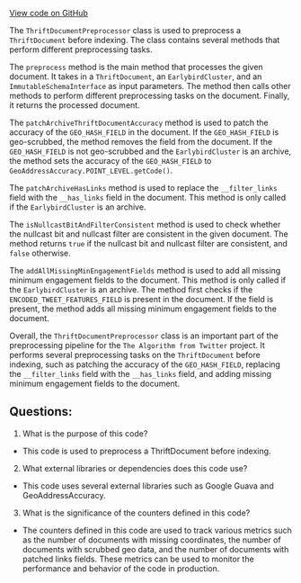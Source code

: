 [View code on GitHub](https://github.com/misbahsy/the-algorithm/src/java/com/twitter/search/earlybird/document/ThriftDocumentPreprocessor.java)

The `ThriftDocumentPreprocessor` class is used to preprocess a `ThriftDocument` before indexing. The class contains several methods that perform different preprocessing tasks. 

The `preprocess` method is the main method that processes the given document. It takes in a `ThriftDocument`, an `EarlybirdCluster`, and an `ImmutableSchemaInterface` as input parameters. The method then calls other methods to perform different preprocessing tasks on the document. Finally, it returns the processed document.

The `patchArchiveThriftDocumentAccuracy` method is used to patch the accuracy of the `GEO_HASH_FIELD` in the document. If the `GEO_HASH_FIELD` is geo-scrubbed, the method removes the field from the document. If the `GEO_HASH_FIELD` is not geo-scrubbed and the `EarlybirdCluster` is an archive, the method sets the accuracy of the `GEO_HASH_FIELD` to `GeoAddressAccuracy.POINT_LEVEL.getCode()`.

The `patchArchiveHasLinks` method is used to replace the `__filter_links` field with the `__has_links` field in the document. This method is only called if the `EarlybirdCluster` is an archive.

The `isNullcastBitAndFilterConsistent` method is used to check whether the nullcast bit and nullcast filter are consistent in the given document. The method returns `true` if the nullcast bit and nullcast filter are consistent, and `false` otherwise.

The `addAllMissingMinEngagementFields` method is used to add all missing minimum engagement fields to the document. This method is only called if the `EarlybirdCluster` is an archive. The method first checks if the `ENCODED_TWEET_FEATURES_FIELD` is present in the document. If the field is present, the method adds all missing minimum engagement fields to the document.

Overall, the `ThriftDocumentPreprocessor` class is an important part of the preprocessing pipeline for the `The Algorithm from Twitter` project. It performs several preprocessing tasks on the `ThriftDocument` before indexing, such as patching the accuracy of the `GEO_HASH_FIELD`, replacing the `__filter_links` field with the `__has_links` field, and adding missing minimum engagement fields to the document.
## Questions: 
 1. What is the purpose of this code?
- This code is used to preprocess a ThriftDocument before indexing.

2. What external libraries or dependencies does this code use?
- This code uses several external libraries such as Google Guava and GeoAddressAccuracy.

3. What is the significance of the counters defined in this code?
- The counters defined in this code are used to track various metrics such as the number of documents with missing coordinates, the number of documents with scrubbed geo data, and the number of documents with patched links fields. These metrics can be used to monitor the performance and behavior of the code in production.